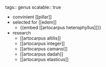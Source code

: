 tags:: genus
scalable:: true

- convinient [[pillar]]
- selected for [[edem]]
	- {{embed [[artocarpus heterophyllus]]}}
- research
	- [[artocarpus altilis]]
	- [[artocarpus integer]]
	- [[artocarpus camansi]]
	- [[artocarpus dadah]]
	- [[artocarpus elasticus]]